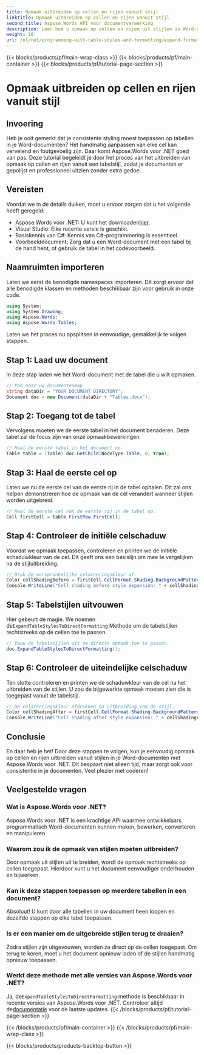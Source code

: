```yaml
---
title: Opmaak uitbreiden op cellen en rijen vanuit stijl
linktitle: Opmaak uitbreiden op cellen en rijen vanuit stijl
second_title: Aspose.Words API voor documentverwerking
description: Leer hoe u opmaak op cellen en rijen uit stijlen in Word-documenten kunt uitbreiden met Aspose.Words voor .NET. Inclusief stapsgewijze handleiding.
weight: 10
url: /nl/net/programming-with-table-styles-and-formatting/expand-formatting-on-cells-and-row-from-style/
---
```


{{< blocks/products/pf/main-wrap-class >}}
{{< blocks/products/pf/main-container >}}
{{< blocks/products/pf/tutorial-page-section >}}

# Opmaak uitbreiden op cellen en rijen vanuit stijl

## Invoering

Heb je ooit gemerkt dat je consistente styling moest toepassen op tabellen in je Word-documenten? Het handmatig aanpassen van elke cel kan vervelend en foutgevoelig zijn. Daar komt Aspose.Words voor .NET goed van pas. Deze tutorial begeleidt je door het proces van het uitbreiden van opmaak op cellen en rijen vanuit een tabelstijl, zodat je documenten er gepolijst en professioneel uitzien zonder extra gedoe.

## Vereisten

Voordat we in de details duiken, moet u ervoor zorgen dat u het volgende heeft geregeld:

-  Aspose.Words voor .NET: U kunt het downloaden[hier](https://releases.aspose.com/words/net/).
- Visual Studio: Elke recente versie is geschikt.
- Basiskennis van C#: Kennis van C#-programmering is essentieel.
- Voorbeelddocument: Zorg dat u een Word-document met een tabel bij de hand hebt, of gebruik de tabel in het codevoorbeeld.

## Naamruimten importeren

Laten we eerst de benodigde namespaces importeren. Dit zorgt ervoor dat alle benodigde klassen en methoden beschikbaar zijn voor gebruik in onze code.

```csharp
using System;
using System.Drawing;
using Aspose.Words;
using Aspose.Words.Tables;
```

Laten we het proces nu opsplitsen in eenvoudige, gemakkelijk te volgen stappen.

## Stap 1: Laad uw document

In deze stap laden we het Word-document met de tabel die u wilt opmaken. 

```csharp
// Pad naar uw documentenmap
string dataDir = "YOUR DOCUMENT DIRECTORY";
Document doc = new Document(dataDir + "Tables.docx");
```

## Stap 2: Toegang tot de tabel

Vervolgens moeten we de eerste tabel in het document benaderen. Deze tabel zal de focus zijn van onze opmaakbewerkingen.

```csharp
// Haal de eerste tabel in het document op.
Table table = (Table) doc.GetChild(NodeType.Table, 0, true);
```

## Stap 3: Haal de eerste cel op

Laten we nu de eerste cel van de eerste rij in de tabel ophalen. Dit zal ons helpen demonstreren hoe de opmaak van de cel verandert wanneer stijlen worden uitgebreid.

```csharp
// Haal de eerste cel van de eerste rij in de tabel op.
Cell firstCell = table.FirstRow.FirstCell;
```

## Stap 4: Controleer de initiële celschaduw

Voordat we opmaak toepassen, controleren en printen we de initiële schaduwkleur van de cel. Dit geeft ons een basislijn om mee te vergelijken na de stijluitbreiding.

```csharp
// Druk de oorspronkelijke celarceringskleur af.
Color cellShadingBefore = firstCell.CellFormat.Shading.BackgroundPatternColor;
Console.WriteLine("Cell shading before style expansion: " + cellShadingBefore);
```

## Stap 5: Tabelstijlen uitvouwen

 Hier gebeurt de magie. We noemen de`ExpandTableStylesToDirectFormatting` Methode om de tabelstijlen rechtstreeks op de cellen toe te passen.

```csharp
// Vouw de tabelstijlen uit om directe opmaak toe te passen.
doc.ExpandTableStylesToDirectFormatting();
```

## Stap 6: Controleer de uiteindelijke celschaduw

Ten slotte controleren en printen we de schaduwkleur van de cel na het uitbreiden van de stijlen. U zou de bijgewerkte opmaak moeten zien die is toegepast vanuit de tabelstijl.

```csharp
// De celarceringskleur afdrukken na uitbreiding van de stijl.
Color cellShadingAfter = firstCell.CellFormat.Shading.BackgroundPatternColor;
Console.WriteLine("Cell shading after style expansion: " + cellShadingAfter);
```

## Conclusie

En daar heb je het! Door deze stappen te volgen, kun je eenvoudig opmaak op cellen en rijen uitbreiden vanuit stijlen in je Word-documenten met Aspose.Words voor .NET. Dit bespaart niet alleen tijd, maar zorgt ook voor consistentie in je documenten. Veel plezier met coderen!

## Veelgestelde vragen

### Wat is Aspose.Words voor .NET?
Aspose.Words voor .NET is een krachtige API waarmee ontwikkelaars programmatisch Word-documenten kunnen maken, bewerken, converteren en manipuleren.

### Waarom zou ik de opmaak van stijlen moeten uitbreiden?
Door opmaak uit stijlen uit te breiden, wordt de opmaak rechtstreeks op cellen toegepast. Hierdoor kunt u het document eenvoudiger onderhouden en bijwerken.

### Kan ik deze stappen toepassen op meerdere tabellen in een document?
Absoluut! U kunt door alle tabellen in uw document heen loopen en dezelfde stappen op elke tabel toepassen.

### Is er een manier om de uitgebreide stijlen terug te draaien?
Zodra stijlen zijn uitgevouwen, worden ze direct op de cellen toegepast. Om terug te keren, moet u het document opnieuw laden of de stijlen handmatig opnieuw toepassen.

### Werkt deze methode met alle versies van Aspose.Words voor .NET?
 Ja, de`ExpandTableStylesToDirectFormatting` methode is beschikbaar in recente versies van Aspose.Words voor .NET. Controleer altijd de[documentatie](https://reference.aspose.com/words/net/) voor de laatste updates.
{{< /blocks/products/pf/tutorial-page-section >}}

{{< /blocks/products/pf/main-container >}}
{{< /blocks/products/pf/main-wrap-class >}}

{{< blocks/products/products-backtop-button >}}
